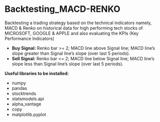 # Backtesting_MACD-RENKO

Backtesting a trading strategy based on the technical indicators namely, MACD & Renko on historical data for high performing tech stocks of MICROSOFT, GOOGLE & APPLE and also evaluating the KPIs (Key Performance Indicators)

- **Buy Signal:** Renko bar >= 2; MACD line above Signal line; MACD line’s slope greater than Signal line’s
slope (over last 5 periods).
- **Sell Signal:** Renko bar <= 2; MACD line below Signal line; MACD line’s slope less than Signal line’s
slope (over last 5 periods).

**Useful libraries to be installed:**
- numpy
- pandas
- stocktrends
- statsmodels.api
- alpha_vantage
- copy 
- matplotlib.pyplot 
